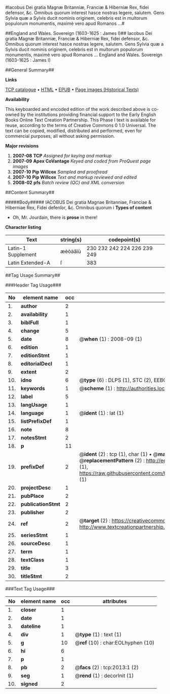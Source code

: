 #Iacobus Dei gratia Magnæ Britanniæ, Franciæ & Hiberniæ Rex, fidei defensor, &c. Omnibus quorum interest hasce nostras legere, salutem. Gens Sylvia quæ a Sylvis ducit nominis originem, celebris est in multorum populorum monumentis, maximè vero apud Romanos  ...#

##England and Wales. Sovereign (1603-1625 : James I)##
Iacobus Dei gratia Magnæ Britanniæ, Franciæ & Hiberniæ Rex, fidei defensor, &c. Omnibus quorum interest hasce nostras legere, salutem. Gens Sylvia quæ a Sylvis ducit nominis originem, celebris est in multorum populorum monumentis, maximè vero apud Romanos  ...
England and Wales. Sovereign (1603-1625 : James I)

##General Summary##

**Links**

[TCP catalogue](http://www.ota.ox.ac.uk/tcp/)  • 
[HTML](http://tei.it.ox.ac.uk/tcp/Texts-HTML/free/A15/A15680.html)  • 
[EPUB](http://tei.it.ox.ac.uk/tcp/Texts-EPUB/free/A15/A15680.epub) • 
[Page images (Historical Texts)](https://data.historicaltexts.jisc.ac.uk/view?pubId=eebo-99837675e&pageId=eebo-99837675e-2013-1)

**Availability**

This keyboarded and encoded edition of the
	       work described above is co-owned by the institutions
	       providing financial support to the Early English Books
	       Online Text Creation Partnership. This Phase I text is
	       available for reuse, according to the terms of Creative
	       Commons 0 1.0 Universal. The text can be copied,
	       modified, distributed and performed, even for
	       commercial purposes, all without asking permission.

**Major revisions**

1. __2007-08__ __TCP__ *Assigned for keying and markup*
1. __2007-09__ __Apex CoVantage__ *Keyed and coded from ProQuest page images*
1. __2007-10__ __Pip Willcox__ *Sampled and proofread*
1. __2007-10__ __Pip Willcox__ *Text and markup reviewed and edited*
1. __2008-02__ __pfs__ *Batch review (QC) and XML conversion*

##Content Summary##

#####Body#####
IACOBUS Dei gratia Magnae Britanniae, Franciae & Hiberniae Rex, Fidei defenſor, &c. Omnibus quorum i
**Types of content**

  * Oh, Mr. Jourdain, there is **prose** in there!

**Character listing**


|Text|string(s)|codepoint(s)|
|---|---|---|
|Latin-1 Supplement|æèòàâïù|230 232 242 224 226 239 249|
|Latin Extended-A|ſ|383|

##Tag Usage Summary##

###Header Tag Usage###

|No|element name|occ|attributes|
|---|---|---|---|
|1.|__author__|2||
|2.|__availability__|1||
|3.|__biblFull__|1||
|4.|__change__|5||
|5.|__date__|8| @__when__ (1) : 2008-09 (1)|
|6.|__edition__|1||
|7.|__editionStmt__|1||
|8.|__editorialDecl__|1||
|9.|__extent__|2||
|10.|__idno__|6| @__type__ (6) : DLPS (1), STC (2), EEBO-CITATION (1), PROQUEST (1), VID (1)|
|11.|__keywords__|1| @__scheme__ (1) : http://authorities.loc.gov/ (1)|
|12.|__label__|5||
|13.|__langUsage__|1||
|14.|__language__|1| @__ident__ (1) : lat (1)|
|15.|__listPrefixDef__|1||
|16.|__note__|8||
|17.|__notesStmt__|2||
|18.|__p__|11||
|19.|__prefixDef__|2| @__ident__ (2) : tcp (1), char (1)  •  @__matchPattern__ (2) : ([0-9\-]+):([0-9IVX]+) (1), (.+) (1)  •  @__replacementPattern__ (2) : http://eebo.chadwyck.com/downloadtiff?vid=$1&page=$2 (1), https://raw.githubusercontent.com/textcreationpartnership/Texts/master/tcpchars.xml#$1 (1)|
|20.|__projectDesc__|1||
|21.|__pubPlace__|2||
|22.|__publicationStmt__|2||
|23.|__publisher__|2||
|24.|__ref__|2| @__target__ (2) : https://creativecommons.org/publicdomain/zero/1.0/ (1), http://www.textcreationpartnership.org/docs/. (1)|
|25.|__seriesStmt__|1||
|26.|__sourceDesc__|1||
|27.|__term__|1||
|28.|__textClass__|1||
|29.|__title__|3||
|30.|__titleStmt__|2||


###Text Tag Usage###

|No|element name|occ|attributes|
|---|---|---|---|
|1.|__closer__|1||
|2.|__date__|1||
|3.|__dateline__|1||
|4.|__div__|1| @__type__ (1) : text (1)|
|5.|__g__|10| @__ref__ (10) : char:EOLhyphen (10)|
|6.|__hi__|6||
|7.|__p__|1||
|8.|__pb__|2| @__facs__ (2) : tcp:2013:1 (2)|
|9.|__seg__|1| @__rend__ (1) : decorInit (1)|
|10.|__signed__|2||
